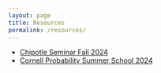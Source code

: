 ```yaml
---
layout: page
title: Resources
permalink: /resources/
---
```

- [Chipotle Seminar Fall 2024](https://curtismgrant.github.io/chipotleseminar) 
- [Cornell Probability Summer School 2024](https://curtismgrant.github.io/CPSS/)
